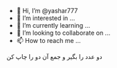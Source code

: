- 👋 Hi, I’m @yashar777
- 👀 I’m interested in ...
- 🌱 I’m currently learning ...
- 💞️ I’m looking to collaborate on ...
- 📫 How to reach me ...

<!---
yashar777/yashar777 is a ✨ special ✨ repository because its `README.md` (this file) appears on your GitHub profile.
You can click the Preview link to take a look at your changes.
--->دو عدد را بگیر و جمع آن دو را چاپ کن


















